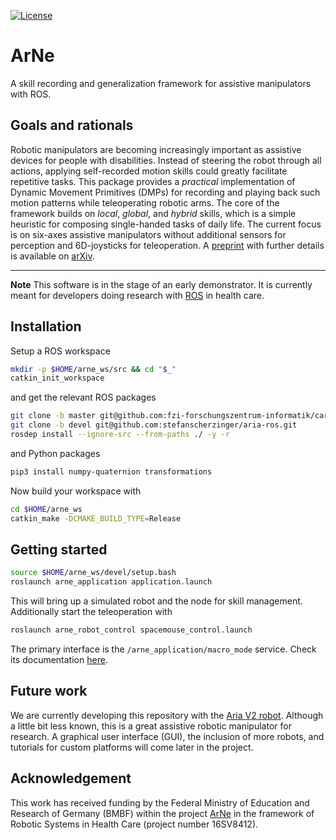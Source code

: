 [![License](https://img.shields.io/badge/License-Apache_2.0-yellow.svg)](https://opensource.org/licenses/Apache-2.0)

# ArNe
A skill recording and generalization framework for assistive manipulators with ROS.

## Goals and rationals
Robotic manipulators are becoming increasingly important as assistive devices for people with disabilities.
Instead of steering the robot through all actions, applying self-recorded motion skills could greatly facilitate repetitive tasks.
This package provides a *practical* implementation of Dynamic Movement Primitives (DMPs)
for recording and playing back such motion patterns while teleoperating robotic arms.
The core of the framework builds on *local*, *global*, and *hybrid* skills, which is a simple heuristic for composing single-handed tasks of daily life.
The current focus is on six-axes assistive manipulators without additional sensors for perception and 6D-joysticks for teleoperation.
A [preprint](https://arxiv.org/pdf/2202.09221.pdf) with further details is available on [arXiv](https://arxiv.org/abs/2202.09221).

---
**Note** This software is in the stage of an early demonstrator.
It is currently meant for developers doing research with [ROS](https://www.ros.org/) in health care.

## Installation
Setup a ROS workspace
```bash
mkdir -p $HOME/arne_ws/src && cd "$_"
catkin_init_workspace
```
and get the relevant ROS packages

```bash
git clone -b master git@github.com:fzi-forschungszentrum-informatik/cartesian_controllers.git
git clone -b devel git@github.com:stefanscherzinger/aria-ros.git
rosdep install --ignore-src --from-paths ./ -y -r
```

and Python packages

```bash
pip3 install numpy-quaternion transformations
```

Now build your workspace with
```bash
cd $HOME/arne_ws
catkin_make -DCMAKE_BUILD_TYPE=Release
```

## Getting started
```bash
source $HOME/arne_ws/devel/setup.bash
roslaunch arne_application application.launch
```
This will bring up a simulated robot and the node for skill management.
Additionally start the teleoperation with
```bash
roslaunch arne_robot_control spacemouse_control.launch
```
The primary interface is the `/arne_application/macro_mode` service.
Check its documentation [here](arne_application/srv/Macro.srv).

## Future work
We are currently developing this repository with the [Aria V2 robot](https://github.com/accrea/aria-ros).
Although a little bit less known, this is a great assistive robotic manipulator for research.
A graphical user interface (GUI), the inclusion of more robots, and tutorials for custom platforms will come later in the project.

## Acknowledgement
This work has received funding by the Federal Ministry of Education and Research
of Germany (BMBF) within the project [ArNe](https://www.interaktive-technologien.de/projekte/arne) in the framework of Robotic Systems
in Health Care (project number 16SV8412).
